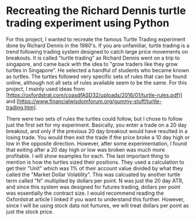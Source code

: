 # Recreating the Richard Dennis turtle trading experiment using Python
For this project, I wanted to recreate the famous Turtle Trading experiment done by Richard Dennis in the 1980's. If you are unfamiliar, turtle trading is a trend following trading system designed to catch large price movements on breakouts. It is called "turtle trading" as Richard Dennis went on a trip to singapore, and came back with the idea to "grow traders like they grow turtles in Singapore". He selected a handful of students who became known as turtles. The turtles followed very specific sets of rules that can be found online, although not all sets of rules available seem to be the same. For this project, I mainly used ideas from [https://oxfordstrat.com/coasdfASD32/uploads/2016/01/turtle-rules.pdf)] and [https://www.financialwisdomforum.org/gummy-stuff/turtle-trading.htm]. 

There were two sets of rules the turtles could follow, but I chose to follow just the first set for my experiment. Basically, you enter a trade on a 20 day breakout, and only if the previous 20 day breakout would have resulted in a losing trade. You would then exit the trade if the price broke a 10 day high or low in the opposite direction. However, after some experimentation, I found that exiting after a 20 day high or low was broken was much more profitable. I will show examples for each. The last important thing to mention is how the turtles sized their positions. They used a calculation to get their "Unit" which was 1% of their account value divided by what they called the "Market Dollar Volatility". This was calcuated by another turtle term called "N" multiplied by dollars per point. N was just the 20 day ATR, and since this system was designed for futures trading, dollars per point was essentially the contract size. I would recommend reading the Oxfordstrat article I linked if you want to understand this further. However, since I will be using stock data not furtures, we will treat dollars per point as just the stock price. 
